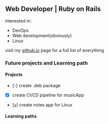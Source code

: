 ## Web Developer | Ruby on Rails 
interested in: 
- DevOps
- Web development(obviously)
- Linux

visit my [github.io](https://h4ppyr0gu3.github.io/) page for a full list of everything

### Future projects and Learning path

#### Projects

- [-] create .deb package
- [x] create CI/CD pipeline for musicApp
- [y] create notes app for Linux

#### Learning paths
